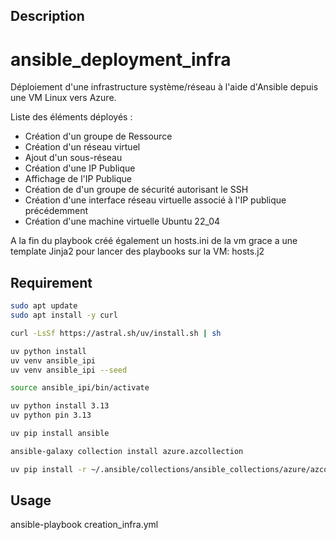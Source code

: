 ## Description

# ansible_deployment_infra

Déploiement d'une infrastructure système/réseau à l'aide d'Ansible depuis une VM Linux vers Azure.

Liste des éléments déployés :
  - Création d'un groupe de Ressource
  - Création d'un réseau virtuel
  - Ajout d'un sous-réseau
  - Création d'une IP Publique
  - Affichage de l'IP Publique
  - Création de d'un groupe de sécurité autorisant le SSH
  - Création d'une interface réseau virtuelle associé à l'IP publique précédemment
  - Création d'une machine virtuelle Ubuntu 22_04

A la fin du playbook créé également un hosts.ini de la vm grace a une template Jinja2 pour lancer des playbooks sur la VM: 
hosts.j2

## Requirement

```bash
sudo apt update
sudo apt install -y curl

curl -LsSf https://astral.sh/uv/install.sh | sh

uv python install
uv venv ansible_ipi
uv venv ansible_ipi --seed

source ansible_ipi/bin/activate

uv python install 3.13
uv python pin 3.13

uv pip install ansible

ansible-galaxy collection install azure.azcollection

uv pip install -r ~/.ansible/collections/ansible_collections/azure/azcollection/requirements.txt
```

## Usage

ansible-playbook creation_infra.yml
